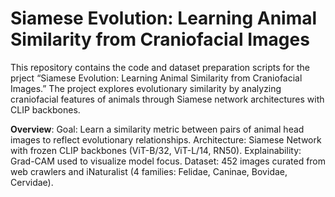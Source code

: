 # Siamese Evolution: Learning Animal Similarity from Craniofacial Images

This repository contains the code and dataset preparation scripts for the prject “Siamese Evolution: Learning Animal Similarity from Craniofacial Images.” The project explores evolutionary similarity by analyzing craniofacial features of animals through Siamese network architectures with CLIP backbones.

**Overview**:
Goal: Learn a similarity metric between pairs of animal head images to reflect evolutionary relationships.
Architecture: Siamese Network with frozen CLIP backbones (ViT-B/32, ViT-L/14, RN50).
Explainability: Grad-CAM used to visualize model focus.
Dataset: 452 images curated from web crawlers and iNaturalist (4 families: Felidae, Caninae, Bovidae, Cervidae).
